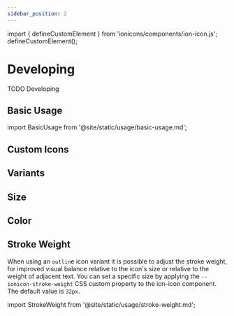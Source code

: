 ```yaml
---
sidebar_position: 2
---
```


import { defineCustomElement } from 'ionicons/components/ion-icon.js';
defineCustomElement();

# Developing

TODO Developing

## Basic Usage

import BasicUsage from '@site/static/usage/basic-usage.md';

<BasicUsage />


## Custom Icons

## Variants

## Size

## Color

## Stroke Weight

When using an `outlin`e icon variant it is possible to adjust the stroke weight, for improved visual balance relative to the icon's size or relative to the weight of adjacent text. You can set a specific size by applying the `--ionicon-stroke-weight` CSS custom property to the ion-icon component. The default value is `32px`.

import StrokeWeight from '@site/static/usage/stroke-weight.md';

<StrokeWeight />
